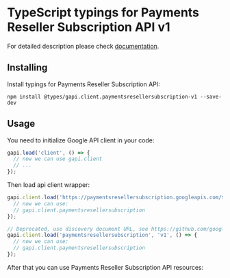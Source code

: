 # TypeScript typings for Payments Reseller Subscription API v1


For detailed description please check [documentation](https://developers.google.com/payments/reseller/subscription/).

## Installing

Install typings for Payments Reseller Subscription API:

```
npm install @types/gapi.client.paymentsresellersubscription-v1 --save-dev
```

## Usage

You need to initialize Google API client in your code:

```typescript
gapi.load('client', () => {
  // now we can use gapi.client
  // ...
});
```

Then load api client wrapper:

```typescript
gapi.client.load('https://paymentsresellersubscription.googleapis.com/$discovery/rest?version=v1', () => {
  // now we can use:
  // gapi.client.paymentsresellersubscription
});
```

```typescript
// Deprecated, use discovery document URL, see https://github.com/google/google-api-javascript-client/blob/master/docs/reference.md#----gapiclientloadname----version----callback--
gapi.client.load('paymentsresellersubscription', 'v1', () => {
  // now we can use:
  // gapi.client.paymentsresellersubscription
});
```



After that you can use Payments Reseller Subscription API resources: <!-- TODO: make this work for multiple namespaces -->

```typescript
```
